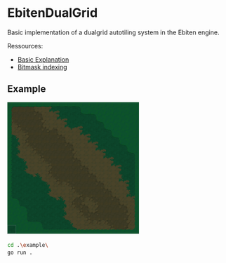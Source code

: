 # EbitenDualGrid
Basic implementation of a dualgrid autotiling system in the Ebiten engine.

Ressources:
- [Basic Explanation](https://youtu.be/buKQjkad2I0?t=220)
- [Bitmask indexing](https://www.lexaloffle.com/bbs/?tid=143710)

## Example
<img src="./example/example.png" alt="drawing" width="300px"/>

```bash
cd .\example\
go run .
```